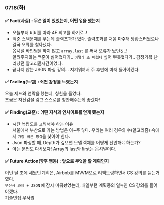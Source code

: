 ### 0718(화)

#### ✅ Fact(사실) : 무슨 일이 있었는지, 어떤 일을 했는지

- 오늘부터 비비를 따라 4F 회고를 하기로..!  
- 백준 스택문제를 푸는데 출력초과가 떴다. 출력초과를 처음 마주해 당황스러웠으나 결국 오류를 찾아냈다.  
옵셔널 바인딩을 하지 않고 `array.last` 를 써서 오류가 났던것..!  
알려주지않는 백준이 싫어졌다가.. `이렇게 또 배웠다` 싶어 뿌듯했다가.. 감정기복 난리났던 알고리즘시간이었다.  
- 끝나지 않는 JSON 파싱 강의... 지겨워져서 주 후반에 마저 들어야겠다.  


#### ✅ Feeling(느낌) : 어떤 감정을 느꼈는지

오늘 제드와 연락을 했는데, 칭찬을 들었다.   
조금은 자신감을 갖고 스스로를 칭찬해주는게 좋겠다!  


#### ✅ Finding(교훈) : 어떤 지식과 인사이트를 얻게 됐는지

- 시간 복잡도를 고려해야 하는 이유  
서울에서 부산으로 가는 방법은 아~주 많다.  우리는 여러 경우의 수(알고리즘) 속에서 `가장 빠른 방식`을 찾아야 한다.
- Json 파싱할 때, Depth가 깊으면 모델 객체를 어떻게 선언해야 하는가?
- 아는 문법도 다시보자! Array의 last와 first는 옵셔널이다.


#### ✅ Future Action(향후 행동) : 앞으로 무엇을 할 계획인지

이번 달 초에 세웠던 계획은, Airbnb를 MVVM으로 리팩토링하면서 CS 강의를 듣는거였다.  
`무신사 과제 + JSON` 에 잠시 미뤄놨었는데, 내일부턴 계획중의 일부인 CS 강의를 들어야겠다.  
기술면접 무서웟 
